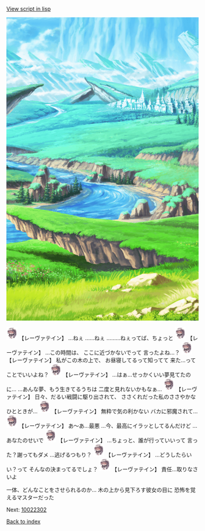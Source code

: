 [View script in lisp](../scripts/10022301.txt)

![plain.png](../images/backgrounds/plain.png)

<img src="../images/units/100221.png" alt="100221.png" height="34"/>
【レーヴァテイン】
…ねぇ
……ねぇ
………ねぇってば、ちょっと

<img src="../images/units/100221.png" alt="100221.png" height="34"/>
【レーヴァテイン】
…この時間は、
ここに近づかないでって
言ったよね…？

<img src="../images/units/100221.png" alt="100221.png" height="34"/>
【レーヴァテイン】
私がこの木の上で、
お昼寝してるって知ってて
来た…ってことでいいよね？

<img src="../images/units/100221.png" alt="100221.png" height="34"/>
【レーヴァテイン】
…はぁ…せっかくいい夢見てたのに…
…あんな夢、もう生きてるうちは
二度と見れないかもなぁ…

<img src="../images/units/100221.png" alt="100221.png" height="34"/>
【レーヴァテイン】
日々、だるい戦闘に駆り出されて、
ささくれだった私のささやかな
ひとときが…

<img src="../images/units/100221.png" alt="100221.png" height="34"/>
【レーヴァテイン】
無粋で気の利かない
バカに邪魔されて…

<img src="../images/units/100221.png" alt="100221.png" height="34"/>
【レーヴァテイン】
あ〜あ…最悪
…今、最高にイラッとしてるんだけど
…あなたのせいで

<img src="../images/units/100221.png" alt="100221.png" height="34"/>
【レーヴァテイン】
…ちょっと、誰が行っていいって
言った？謝ってもダメ
…逃げるつもり？

<img src="../images/units/100221.png" alt="100221.png" height="34"/>
【レーヴァテイン】
…どうしたらいい？って
そんなの決まってるでしょ？

<img src="../images/units/100221.png" alt="100221.png" height="34"/>
【レーヴァテイン】
責任…取りなさいよ

一体、どんなことをさせられるのか…
木の上から見下ろす彼女の目に
恐怖を覚えるマスターだった

Next: [10022302](10022302.md)

[Back to index](index.md)
